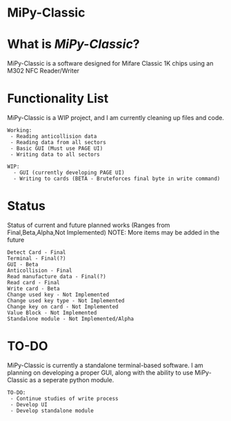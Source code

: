# MiPy-Classic
# What is _MiPy-Classic_?
MiPy-Classic is a software designed for Mifare Classic 1K chips using an M302 NFC Reader/Writer
# Functionality List
MiPy-Classic is a WIP project, and I am currently cleaning up files and code.
```
Working:
 - Reading anticollision data
 - Reading data from all sectors
 - Basic GUI (Must use PAGE UI)
 - Writing data to all sectors
 
WIP:
  - GUI (currently developing PAGE UI)
  - Writing to cards (BETA - Bruteforces final byte in write command)
```
# Status
Status of current and future planned works (Ranges from Final,Beta,Alpha,Not Implemented)
NOTE: More items may be added in the future
```
Detect Card - Final
Terminal - Final(?)
GUI - Beta
Anticollision - Final
Read manufacture data - Final(?)
Read card - Final
Write card - Beta
Change used key - Not Implemented
Change used key type - Not Implemented
Change key on card - Not Implemented
Value Block - Not Implemented
Standalone module - Not Implemented/Alpha
```
# TO-DO
MiPy-Classic is currently a standalone terminal-based software. I am planning on developing a proper GUI, along with the ability to use MiPy-Classic as a seperate python module.
```
TO-DO:
 - Continue studies of write process
 - Develop UI
 - Develop standalone module
```
